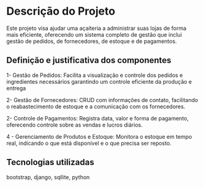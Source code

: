 # Descrição do Projeto

Este projeto visa ajudar uma açaíteria a administrar suas lojas de forma mais eficiente, oferecendo um sistema completo de gestão que inclui gestão de pedidos, de fornecedores,  de estoque e  de pagamentos.

## Definição e justificativa dos componentes

1- Gestão de Pedidos: Facilita a visualização e controle dos pedidos e ingredientes necessários garantindo um controle eficiente da produção e entrega

2- Gestão de Fornecedores: CRUD com informações de contato,  facilitando o reabastecimento de estoque e a comunicação com os fornecedores. 

2- Controle de Pagamentos: Registra data, valor e forma de pagamento, oferecendo controle sobre as vendas e lucros diários.

4 - Gerenciamento de Produtos e Estoque: Monitora o estoque em tempo real, indicando o que está disponível e o que precisa ser reposto.

## Tecnologias utilizadas
 bootstrap, django, sqllite, python
